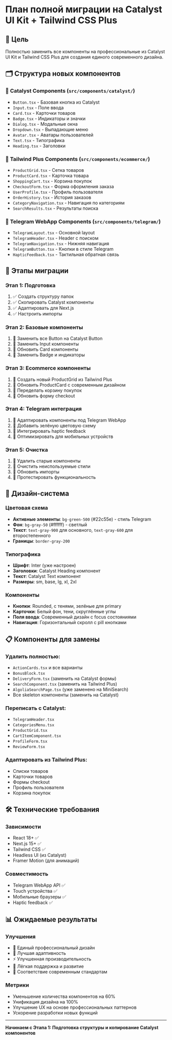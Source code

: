 # План полной миграции на Catalyst UI Kit + Tailwind CSS Plus

## 🎯 **Цель**
Полностью заменить все компоненты на профессиональные из Catalyst UI Kit и Tailwind CSS Plus для создания единого современного дизайна.

## 🗂 **Структура новых компонентов**

### 📂 **Catalyst Components** (`src/components/catalyst/`)
- `Button.tsx` - Базовая кнопка из Catalyst
- `Input.tsx` - Поле ввода
- `Card.tsx` - Карточки товаров
- `Badge.tsx` - Индикаторы и значки
- `Dialog.tsx` - Модальные окна
- `Dropdown.tsx` - Выпадающие меню
- `Avatar.tsx` - Аватары пользователей
- `Text.tsx` - Типографика
- `Heading.tsx` - Заголовки

### 🛒 **Tailwind Plus Components** (`src/components/ecommerce/`)
- `ProductGrid.tsx` - Сетка товаров
- `ProductCard.tsx` - Карточка товара
- `ShoppingCart.tsx` - Корзина покупок
- `CheckoutForm.tsx` - Форма оформления заказа
- `UserProfile.tsx` - Профиль пользователя
- `OrderHistory.tsx` - История заказов
- `CategoryNavigation.tsx` - Навигация по категориям
- `SearchResults.tsx` - Результаты поиска

### 📱 **Telegram WebApp Components** (`src/components/telegram/`)
- `TelegramLayout.tsx` - Основной layout
- `TelegramHeader.tsx` - Header с поиском
- `TelegramNavigation.tsx` - Нижняя навигация
- `TelegramButton.tsx` - Кнопки в стиле Telegram
- `HapticFeedback.tsx` - Тактильная обратная связь

## 🚀 **Этапы миграции**

### **Этап 1: Подготовка**
1. ✅ Создать структуру папок
2. ✅ Скопировать Catalyst компоненты
3. ✅ Адаптировать для Next.js
4. ✅ Настроить импорты

### **Этап 2: Базовые компоненты**
1. 🔄 Заменить все Button на Catalyst Button
2. 🔄 Заменить Input компоненты
3. 🔄 Обновить Card компоненты
4. 🔄 Заменить Badge и индикаторы

### **Этап 3: Ecommerce компоненты**
1. 🔄 Создать новый ProductGrid из Tailwind Plus
2. 🔄 Обновить ProductCard с современным дизайном
3. 🔄 Переделать корзину покупок
4. 🔄 Обновить форму checkout

### **Этап 4: Telegram интеграция**
1. 🔄 Адаптировать компоненты под Telegram WebApp
2. 🔄 Добавить зелёную цветовую схему
3. 🔄 Интегрировать haptic feedback
4. 🔄 Оптимизировать для мобильных устройств

### **Этап 5: Очистка**
1. 🔄 Удалить старые компоненты
2. 🔄 Очистить неиспользуемые стили
3. 🔄 Обновить импорты
4. 🔄 Протестировать функциональность

## 🎨 **Дизайн-система**

### **Цветовая схема**
- **Активные элементы**: `bg-green-500` (#22c55e) - стиль Telegram
- **Фон**: `bg-gray-50` (#ffffff) - светлый
- **Текст**: `text-gray-900` для основного, `text-gray-600` для второстепенного
- **Границы**: `border-gray-200`

### **Типографика**
- **Шрифт**: Inter (уже настроен)
- **Заголовки**: Catalyst Heading компонент
- **Текст**: Catalyst Text компонент
- **Размеры**: sm, base, lg, xl, 2xl

### **Компоненты**
- **Кнопки**: Rounded, с тенями, зелёные для primary
- **Карточки**: Белый фон, тени, скруглённые углы
- **Поля ввода**: Современный дизайн с focus состояниями
- **Навигация**: Горизонтальный скролл с pill кнопками

## 📋 **Компоненты для замены**

### **Удалить полностью:**
- `ActionCards.tsx` и все варианты
- `BonusBlock.tsx`
- `DeliveryForm.tsx` (заменить на Catalyst формы)
- `SearchComponent.tsx` (заменить на Tailwind Plus)
- `AlgoliaSearchPage.tsx` (уже заменено на MiniSearch)
- Все skeleton компоненты (заменить на Catalyst)

### **Переписать с Catalyst:**
- `TelegramHeader.tsx`
- `CategoriesMenu.tsx`
- `ProductGrid.tsx`
- `CartItemComponent.tsx`
- `ProfileForm.tsx`
- `ReviewForm.tsx`

### **Адаптировать из Tailwind Plus:**
- Списки товаров
- Карточки товаров
- Формы checkout
- Профиль пользователя
- Корзина покупок

## 🛠 **Технические требования**

### **Зависимости**
- React 18+ ✅
- Next.js 15+ ✅
- Tailwind CSS ✅
- Headless UI (из Catalyst)
- Framer Motion (для анимаций)

### **Совместимость**
- Telegram WebApp API ✅
- Touch устройства ✅
- Мобильные браузеры ✅
- Haptic feedback ✅

## 📊 **Ожидаемые результаты**

### **Улучшения**
- 🎨 Единый профессиональный дизайн
- 📱 Лучшая адаптивность
- ⚡ Улучшенная производительность
- 🔧 Лёгкая поддержка и развитие
- 🎯 Соответствие современным стандартам

### **Метрики**
- Уменьшение количества компонентов на 60%
- Унификация дизайна на 100%
- Улучшение UX на основе профессиональных паттернов
- Ускорение разработки новых функций

---

**Начинаем с Этапа 1: Подготовка структуры и копирование Catalyst компонентов** 